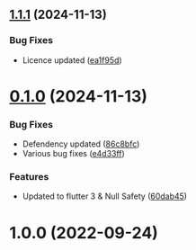## [1.1.1](https://github.com/Emon526/Expense-Planner/compare/v0.1.0...v1.1.1) (2024-11-13)


### Bug Fixes

* Licence updated ([ea1f95d](https://github.com/Emon526/Expense-Planner/commit/ea1f95d83d9951d559ff8f801451cc32fbd27453))



# [0.1.0](https://github.com/Emon526/Expense-Planner/compare/v1.0.0...v0.1.0) (2024-11-13)


### Bug Fixes

* Defendency updated ([86c8bfc](https://github.com/Emon526/Expense-Planner/commit/86c8bfccbe2553001a42a0b4fe86e07e38fcedd0))
* Various bug fixes ([e4d33ff](https://github.com/Emon526/Expense-Planner/commit/e4d33ff480227711c722865ac9344770d8143f62))


### Features

* Updated to flutter 3 & Null Safety ([60dab45](https://github.com/Emon526/Expense-Planner/commit/60dab4594eda01522572bdbc8f8671c33236cbee))



# 1.0.0 (2022-09-24)



